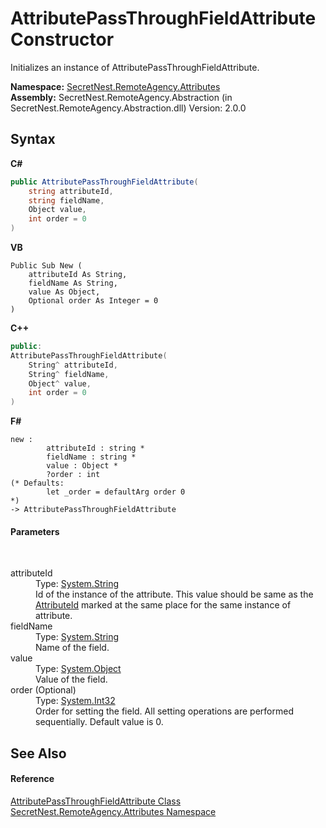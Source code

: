 # AttributePassThroughFieldAttribute Constructor 
 

Initializes an instance of AttributePassThroughFieldAttribute.

**Namespace:**&nbsp;<a href="N_SecretNest_RemoteAgency_Attributes">SecretNest.RemoteAgency.Attributes</a><br />**Assembly:**&nbsp;SecretNest.RemoteAgency.Abstraction (in SecretNest.RemoteAgency.Abstraction.dll) Version: 2.0.0

## Syntax

**C#**<br />
``` C#
public AttributePassThroughFieldAttribute(
	string attributeId,
	string fieldName,
	Object value,
	int order = 0
)
```

**VB**<br />
``` VB
Public Sub New ( 
	attributeId As String,
	fieldName As String,
	value As Object,
	Optional order As Integer = 0
)
```

**C++**<br />
``` C++
public:
AttributePassThroughFieldAttribute(
	String^ attributeId, 
	String^ fieldName, 
	Object^ value, 
	int order = 0
)
```

**F#**<br />
``` F#
new : 
        attributeId : string * 
        fieldName : string * 
        value : Object * 
        ?order : int 
(* Defaults:
        let _order = defaultArg order 0
*)
-> AttributePassThroughFieldAttribute
```


#### Parameters
&nbsp;<dl><dt>attributeId</dt><dd>Type: <a href="https://docs.microsoft.com/dotnet/api/system.string" target="_blank">System.String</a><br />Id of the instance of the attribute. This value should be same as the <a href="P_SecretNest_RemoteAgency_Attributes_AttributePassThroughAttribute_AttributeId">AttributeId</a> marked at the same place for the same instance of attribute.</dd><dt>fieldName</dt><dd>Type: <a href="https://docs.microsoft.com/dotnet/api/system.string" target="_blank">System.String</a><br />Name of the field.</dd><dt>value</dt><dd>Type: <a href="https://docs.microsoft.com/dotnet/api/system.object" target="_blank">System.Object</a><br />Value of the field.</dd><dt>order (Optional)</dt><dd>Type: <a href="https://docs.microsoft.com/dotnet/api/system.int32" target="_blank">System.Int32</a><br />Order for setting the field. All setting operations are performed sequentially. Default value is 0.</dd></dl>

## See Also


#### Reference
<a href="T_SecretNest_RemoteAgency_Attributes_AttributePassThroughFieldAttribute">AttributePassThroughFieldAttribute Class</a><br /><a href="N_SecretNest_RemoteAgency_Attributes">SecretNest.RemoteAgency.Attributes Namespace</a><br />